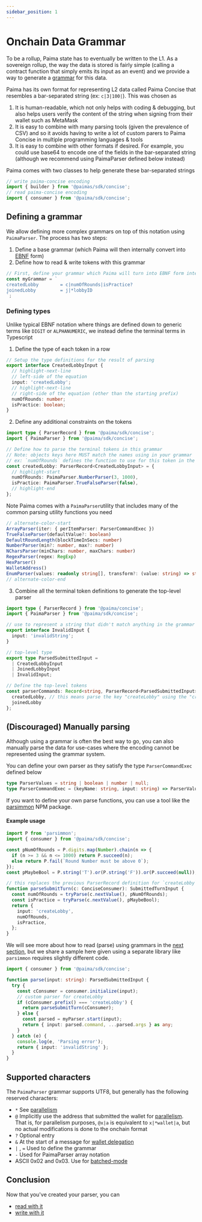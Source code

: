 ```yaml
---
sidebar_position: 1
---
```


# Onchain Data Grammar

To be a rollup, Paima state has to eventually be written to the L1. As a sovereign rollup, the way the data is stored is fairly simple (calling a contract function that simply emits its input as an event) and we provide a way to generate a [grammar](https://en.wikipedia.org/wiki/Formal_grammar) for this data.

Paima has its own format for representing L2 data called Paima Concise that resembles a bar-separated string (ex: `c|3|100|`). This was chosen as
1. It is human-readable, which not only helps with coding & debugging, but also helps users verify the content of the string when signing from their wallet such as MetaMask
2. It is easy to combine with many parsing tools (given the prevalence of CSV) and so it avoids having to write a lot of custom parers to Paima Concise in multiple programming languages & tools
3. It is easy to combine with other formats if desired. For example, you could use base64 to encode one of the fields in the bar-separated string (although we recommend using PaimaParser defined below instead)

Paima comes with two classes to help generate these bar-separated strings
```javascript
// write paima-concise encoding
import { builder } from '@paimas/sdk/concise';
// read paima-concise encoding
import { consumer } from '@paima/sdk/concise';
```

## Defining a grammar

We allow defining more complex grammars on top of this notation using `PaimaParser`. The process has two steps:
1. Define a base grammar (which Paima will then internally convert into [EBNF](https://en.wikipedia.org/wiki/Extended_Backus%E2%80%93Naur_form) form)
2. Define how to read & write tokens with this grammar

```javascript
// First, define your grammar which Paima will turn into EBNF form internally
const myGrammar = `
createdLobby        = c|numOfRounds|isPractice?
joinedLobby         = j|*lobbyID
`;
```

### Defining types

Unlike typical EBNF notation where things are defined down to generic terms like `DIGIT` or `ALPHANUMERIC`, we instead define the terminal terms in Typescript

1. Define the type of each token in a row
```typescript
// Setup the type definitions for the result of parsing
export interface CreatedLobbyInput {
  // highlight-next-line
  // left-side of the equation
  input: 'createdLobby';
  // highlight-next-line
  // right-side of the equation (other than the starting prefix)
  numOfRounds: number;
  isPractice: boolean;
}
```

2. Define any additional constraints on the tokens

```typescript
import type { ParserRecord } from '@paima/sdk/concise';
import { PaimaParser } from '@paima/sdk/concise';

// Define how to parse the terminal tokens in this grammar
// Note: objects keys here MUST match the names using in your grammar
// ex: `numOfRounds` defines the function to use for this token in the grammar above
const createdLobby: ParserRecord<CreatedLobbyInput> = {
  // highlight-start
  numOfRounds: PaimaParser.NumberParser(3, 1000),
  isPractice: PaimaParser.TrueFalseParser(false),
  // highlight-end
};
```

Note Paima comes with a `PaimaParser`utility that includes many of the common parsing utility functions you need
```typescript showLineNumbers
// alternate-color-start
ArrayParser(iter: { perItemParser: ParserCommandExec })
TrueFalseParser(defaultValue?: boolean)
DefaultRoundLength(blockTimeInSecs: number)
NumberParser(min?: number, max?: number)
NCharsParser(minChars: number, maxChars: number)
RegexParser(regex: RegExp)
HexParser()
WalletAddress()
EnumParser(values: readonly string[], transform?: (value: string) => string)
// alternate-color-end
```

3. Combine all the terminal token definitions to generate the top-level parser
```typescript
import type { ParserRecord } from '@paima/concise';
import { PaimaParser } from '@paima/sdk/concise';

// use to represent a string that didn't match anything in the grammar
export interface InvalidInput {
  input: 'invalidString';
}

// top-level type
export type ParsedSubmittedInput =
  | CreatedLobbyInput
  | JoinedLobbyInput
  | InvalidInput;

// Define the top-level tokens
const parserCommands: Record<string, ParserRecord<ParsedSubmittedInput>> = {
  createdLobby, // this means parse the key "createLobby" using the "createLobby" object defined above
  joinedLobby
};
```

## (Discouraged) Manually parsing

Although using a grammar is often the best way to go, you can also manually parse the data for use-cases where the encoding cannot be represented using the grammar system.

You can define your own parser as they satisfy the type `ParserCommandExec` defined below
```typescript
type ParserValues = string | boolean | number | null;
type ParserCommandExec = (keyName: string, input: string) => ParserValues | ParserValues[];
```

If you want to define your own parse functions, you can use a tool like the [parsimmon](https://www.npmjs.com/package/parsimmon) NPM package.

#### Example usage

```typescript
import P from 'parsimmon';
import { consumer } from '@paima/sdk/concise';

const pNumOfRounds = P.digits.map(Number).chain(n => {
  if (n >= 3 && n <= 1000) return P.succeed(n);
  else return P.fail(`Round Number must be above 0`);
});
const pMaybeBool = P.string('T').or(P.string('F')).or(P.succeed(null));

// this replaces the previous ParserRecord definition for `createLobby`
function parseSubmitTurn(c: ConciseConsumer): SubmittedTurnInput {
  const numOfRounds = tryParse(c.nextValue(), pNumOfRounds);
  const isPractice = tryParse(c.nextValue(), pMaybeBool);
  return {
    input: 'createLobby',
    numOfRounds,
    isPractice,
  };
}
```

We will see more about how to read (parse) using grammars in the [next section](./10-read-data.md), but we share a sample here given using a separate library like `parsimmon` requires slightly different code.

```typescript
import { consumer } from '@paima/sdk/concise';

function parse(input: string): ParsedSubmittedInput {
  try {
    const cConsumer = consumer.initialize(input);
    // custom parser for createLobby
    if (cConsumer.prefix() === 'createLobby') {
      return parseSubmitTurn(cConsumer);
    } else {
      const parsed = myParser.start(input);
      return { input: parsed.command, ...parsed.args } as any;
    }
  } catch (e) {
    console.log(e, 'Parsing error');
    return { input: 'invalidString' };
  }
}
```


## Supported characters

The `PaimaParser` grammar supports UTF8, but generally has the following reserved characters:
- `*` See [parallelism](./200-parallelism.md)
- `@` Implicitly use the address that submitted the wallet for [parallelism](./200-parallelism.md). That is, for parallelism purposes, `@x|a` is equivalent to `x|*wallet|a`, but no actual modifications is done to the onchain format
- `?` Optional entry
- `&` At the start of a message for [wallet delegation](../700-multichain-support/3-delegate-wallet/1-introduction.mdx)
- `|` , `=` Used to define the grammar
- `-` Used for PaimaParser array notation
- ASCII 0x02 and 0x03. Use for [batched-mode](./400-batched-mode.md)

## Conclusion

Now that you've created your parser, you can
- [read with it](./10-read-data.md)
- [write with it](./20-write-data.md)
